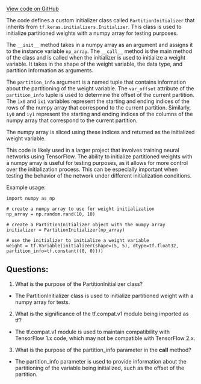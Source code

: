 [View code on GitHub](https://github.com/misbahsy/the-algorithm/twml/twml_common/initializer.py)

The code defines a custom initializer class called `PartitionInitializer` that inherits from `tf.keras.initializers.Initializer`. This class is used to initialize partitioned weights with a numpy array for testing purposes.

The `__init__` method takes in a numpy array as an argument and assigns it to the instance variable `np_array`. The `__call__` method is the main method of the class and is called when the initializer is used to initialize a weight variable. It takes in the shape of the weight variable, the data type, and partition information as arguments.

The `partition_info` argument is a named tuple that contains information about the partitioning of the weight variable. The `var_offset` attribute of the `partition_info` tuple is used to determine the offset of the current partition. The `ix0` and `ix1` variables represent the starting and ending indices of the rows of the numpy array that correspond to the current partition. Similarly, `iy0` and `iy1` represent the starting and ending indices of the columns of the numpy array that correspond to the current partition.

The numpy array is sliced using these indices and returned as the initialized weight variable.

This code is likely used in a larger project that involves training neural networks using TensorFlow. The ability to initialize partitioned weights with a numpy array is useful for testing purposes, as it allows for more control over the initialization process. This can be especially important when testing the behavior of the network under different initialization conditions.

Example usage:

```
import numpy as np

# create a numpy array to use for weight initialization
np_array = np.random.rand(10, 10)

# create a PartitionInitializer object with the numpy array
initializer = PartitionInitializer(np_array)

# use the initializer to initialize a weight variable
weight = tf.Variable(initializer(shape=(5, 5), dtype=tf.float32, partition_info=tf.constant((0, 0))))
```
## Questions: 
 1. What is the purpose of the PartitionInitializer class?
- The PartitionInitializer class is used to initialize partitioned weight with a numpy array for tests.

2. What is the significance of the tf.compat.v1 module being imported as tf?
- The tf.compat.v1 module is used to maintain compatibility with TensorFlow 1.x code, which may not be compatible with TensorFlow 2.x.

3. What is the purpose of the partition_info parameter in the __call__ method?
- The partition_info parameter is used to provide information about the partitioning of the variable being initialized, such as the offset of the partition.